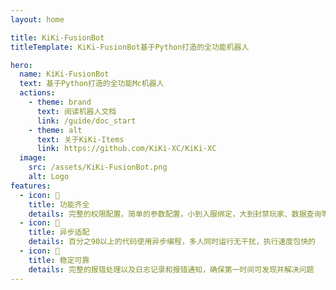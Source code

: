 ```yaml
---
layout: home

title: KiKi-FusionBot
titleTemplate: KiKi-FusionBot基于Python打造的全功能机器人

hero:
  name: KiKi-FusionBot
  text: 基于Python打造的全功能Mc机器人
  actions:
    - theme: brand
      text: 阅读机器人文档
      link: /guide/doc_start
    - theme: alt
      text: 关于KiKi-Items
      link: https://github.com/KiKi-XC/KiKi-XC
  image:
    src: /assets/KiKi-FusionBot.png
    alt: Logo
features:
  - icon: 📝
    title: 功能齐全
    details: 完整的权限配置，简单的参数配置，小到入服绑定，大到封禁玩家、数据查询等全功能
  - icon: 🚀
    title: 异步适配
    details: 百分之90以上的代码使用异步编程，多人同时运行无干扰，执行速度包快的
  - icon: 🚧
    title: 稳定可靠
    details: 完整的报错处理以及日志记录和报错通知，确保第一时间可发现并解决问题
---
```

<Confetti />

